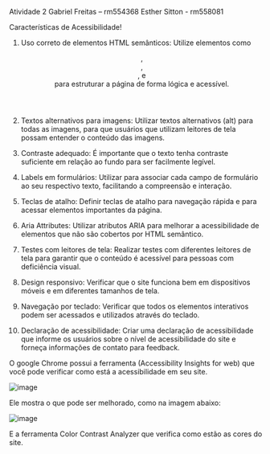 Atividade 2
Gabriel Freitas – rm554368
Esther Sitton - rm558081


Características de Acessibilidade!


1. Uso correto de elementos HTML semânticos: Utilize elementos como <header>, <footer>, <nav>, e <main> para estruturar a página de forma lógica e acessível.

2. Textos alternativos para imagens: Utilizar textos alternativos (alt) para todas as imagens, para que usuários que utilizam leitores de tela possam entender o conteúdo das imagens.

3. Contraste adequado: É importante que o texto tenha contraste suficiente em relação ao fundo para ser facilmente legível.

4. Labels em formulários: Utilizar <label> para associar cada campo de formulário ao seu respectivo texto, facilitando a compreensão e interação.

5. Teclas de atalho: Definir teclas de atalho para navegação rápida e para acessar elementos importantes da página.

6. Aria Attributes: Utilizar atributos ARIA para melhorar a acessibilidade de elementos que não são cobertos por HTML semântico.

7. Testes com leitores de tela: Realizar testes com diferentes leitores de tela para garantir que o conteúdo é acessível para pessoas com deficiência visual.

8. Design responsivo: Verificar que o site funciona bem em dispositivos móveis e em diferentes tamanhos de tela.

9. Navegação por teclado: Verificar que todos os elementos interativos podem ser acessados e utilizados através do teclado.

10. Declaração de acessibilidade: Criar uma declaração de acessibilidade que informe os usuários sobre o nível de acessibilidade do site e forneça informações de contato para feedback.





O google Chrome possui a ferramenta (Accessibility Insights for web) que você pode verificar como está a acessibilidade em seu site.

 ![image](https://github.com/esitton/Grupo5/assets/161601998/e0882e9b-7de1-43ab-8181-423a77c705d5)


Ele mostra o que pode ser melhorado, como na imagem abaixo:

 ![image](https://github.com/esitton/Grupo5/assets/161601998/45af267d-a8da-4acd-9382-50f3759fbe57)


E a ferramenta Color Contrast Analyzer que verifica como estão as cores do site.
